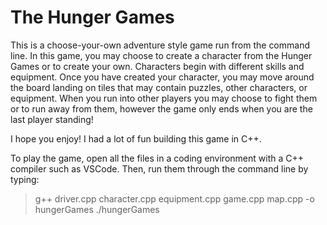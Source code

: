 # The Hunger Games

This is a choose-your-own adventure style game run from the command line. 
In this game, you may choose to create a character from the Hunger Games or to create your own. Characters begin with different skills and equipment.
Once you have created your character, you may move around the board landing on tiles that may contain puzzles, other characters, or equipment.
When you run into other players you may choose to fight them or to run away from them, however the game only ends when you are the last player standing!

I hope you enjoy! I had a lot of fun building this game in C++.

To play the game, open all the files in a coding environment with a C++ compiler such as VSCode. Then, run them through the command line by typing:
> g++ driver.cpp character.cpp equipment.cpp game.cpp map.cpp -o hungerGames
> ./hungerGames
